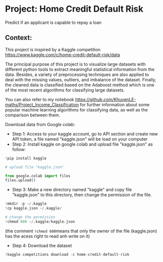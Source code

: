 # Project: Home Credit Default Risk

Predict if an applicant is capable to repay a loan

## Context: 

This project is inspired by a Kaggle competition https://www.kaggle.com/c/home-credit-default-risk/data

The principal purpose of this project is to visualize large datasets with different python tools to extract meaningful statistical information from the data. Besides, a variety of preprocessing techniques are also applied to deal with the missing values, outliers, and imbalance of the dataset. Finally, the cleaned data is classified based on the Adaboost method which is one of the most recent algorithms for classifying large datasets.

You can also refer to my notebook https://github.com/KhuyenLE-maths/Project_Income_Classification for further information about some popular machine learning algorithms for classifying data, as well as the comparison between them. 

Download data from Google colab: 
- Step 1: Access to your kaggle account, go to API section and create new API token, a file named "kaggle.json" will be load on your computer
- Step 2: Install kaggle on google colab and upload file "kaggle.json" as follow:
```python
!pip install kaggle

# upload file "kaggle.json"

from google.colab import files 
files.upload()  
```
- Step 3: Make a new directory named "kaggle" and copy file "kaggle.json" to this directory, then change the permission of the file. 
```python
!mkdir -p ~/.kaggle
!cp kaggle.json ~/.kaggle/

# change the permission
!chmod 600 ~/.kaggle/kaggle.json
```
(the comment ```!chmod 600```means that only the owner of the file (kaggle.json) has the acess right to read anh write on it)

- Step 4: Download the dataset
 ```python 
 !kaggle competitions download -c home-credit-default-risk
 ```
